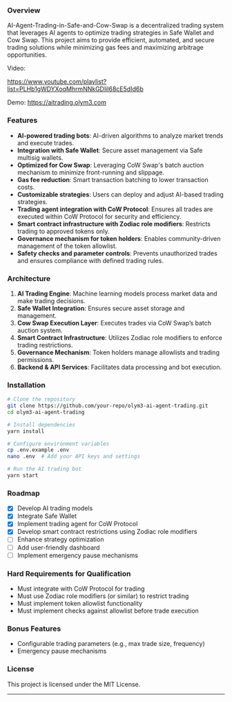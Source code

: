 
### Overview
AI-Agent-Trading-in-Safe-and-Cow-Swap is a decentralized trading system that leverages AI agents to optimize trading strategies in Safe Wallet and Cow Swap. This project aims to provide efficient, automated, and secure trading solutions while minimizing gas fees and maximizing arbitrage opportunities.

Video: 

https://www.youtube.com/playlist?list=PLHb1gWDYXoqMhrmNNkGDIil68cE5dId6b

Demo: https://aitrading.olym3.com

### Features
- **AI-powered trading bots**: AI-driven algorithms to analyze market trends and execute trades.
- **Integration with Safe Wallet**: Secure asset management via Safe multisig wallets.
- **Optimized for Cow Swap**: Leveraging CoW Swap's batch auction mechanism to minimize front-running and slippage.
- **Gas fee reduction**: Smart transaction batching to lower transaction costs.
- **Customizable strategies**: Users can deploy and adjust AI-based trading strategies.
- **Trading agent integration with CoW Protocol**: Ensures all trades are executed within CoW Protocol for security and efficiency.
- **Smart contract infrastructure with Zodiac role modifiers**: Restricts trading to approved tokens only.
- **Governance mechanism for token holders**: Enables community-driven management of the token allowlist.
- **Safety checks and parameter controls**: Prevents unauthorized trades and ensures compliance with defined trading rules.

### Architecture
1. **AI Trading Engine**: Machine learning models process market data and make trading decisions.
2. **Safe Wallet Integration**: Ensures secure asset storage and management.
3. **Cow Swap Execution Layer**: Executes trades via CoW Swap’s batch auction system.
4. **Smart Contract Infrastructure**: Utilizes Zodiac role modifiers to enforce trading restrictions.
5. **Governance Mechanism**: Token holders manage allowlists and trading permissions.
6. **Backend & API Services**: Facilitates data processing and bot execution.

### Installation
```sh
# Clone the repository
git clone https://github.com/your-repo/olym3-ai-agent-trading.git
cd olym3-ai-agent-trading

# Install dependencies
yarn install

# Configure environment variables
cp .env.example .env
nano .env  # Add your API keys and settings

# Run the AI trading bot
yarn start
```

### Roadmap
- [x] Develop AI trading models
- [x] Integrate Safe Wallet
- [x] Implement trading agent for CoW Protocol
- [x] Develop smart contract restrictions using Zodiac role modifiers
- [ ] Enhance strategy optimization
- [ ] Add user-friendly dashboard
- [ ] Implement emergency pause mechanisms

### Hard Requirements for Qualification
- Must integrate with CoW Protocol for trading
- Must use Zodiac role modifiers (or similar) to restrict trading
- Must implement token allowlist functionality
- Must implement checks against allowlist before trade execution

### Bonus Features
- Configurable trading parameters (e.g., max trade size, frequency)
- Emergency pause mechanisms

### License
This project is licensed under the MIT License.

---
